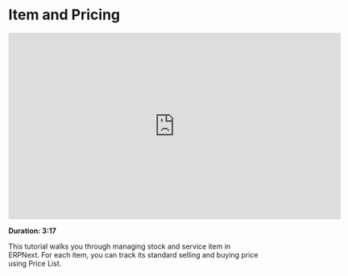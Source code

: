# Item and Pricing

<iframe width="660" height="371" src="https://www.youtube.com/embed/anoGi_RpQ20" frameborder="0" allowfullscreen></iframe>

**Duration: 3:17**

This tutorial walks you through managing stock and service item in ERPNext. For each item, you can track its standard selling and buying price using Price List.
